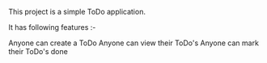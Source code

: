 This project is a simple ToDo application.

It has following features :-

Anyone can create a ToDo
Anyone can view their ToDo's
Anyone can mark their ToDo's done
